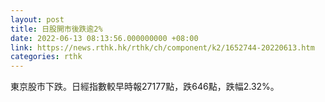 ```yaml
---
layout: post
title: 日股開市後跌逾2%
date: 2022-06-13 08:13:56.000000000 +08:00
link: https://news.rthk.hk/rthk/ch/component/k2/1652744-20220613.htm
categories: rthk
---
```


東京股市下跌。日經指數較早時報27177點，跌646點，跌幅2.32%。
